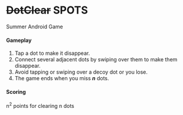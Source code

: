 ~~DotClear~~ SPOTS
========

Summer Android Game


#### Gameplay ####
1. Tap a dot to make it disappear.
2. Connect several adjacent dots by swiping over them to make them disappear.
3. Avoid tapping or swiping over a decoy dot or you lose.
4. The game ends when you miss ***n*** dots.


#### Scoring ####
n<sup>2</sup> points for clearing n dots

